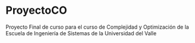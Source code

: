 # ProyectoCO
Proyecto Final de curso para el curso de Complejidad y Optimización de la Escuela de Ingeniería de Sistemas de la Universidad del Valle
